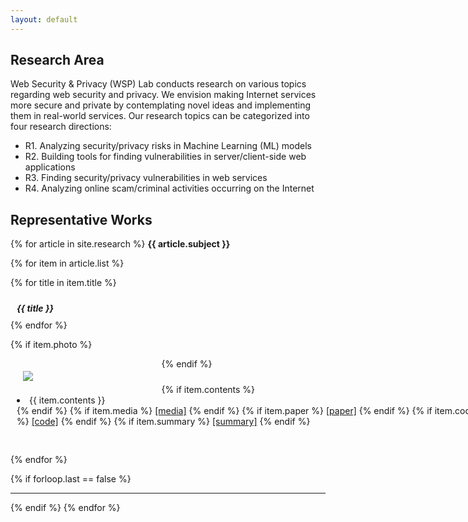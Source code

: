 ```yaml
---
layout: default
---
```

<style>  
.left-box {
  float: left;
  width: 40%;
  padding: 20px
}
  
.right-box {
  flaot: right;
  width: 150%;
  padding: 10px
}
  
</style>


## Research Area
Web Security & Privacy (WSP) Lab  conducts research on various topics regarding web 
security and privacy. We envision making Internet services more secure and private
by contemplating novel ideas and implementing them in real-world services.
Our research topics can be categorized into four research directions:

- R1. Analyzing security/privacy risks in Machine Learning (ML) models
- R2. Building tools for finding vulnerabilities in server/client-side web applications
- R3. Finding security/privacy vulnerabilities in web services
- R4. Analyzing online scam/criminal activities  occurring on the Internet

## Representative Works

  {% for article in site.research %}
  <strong>
    {{ article.subject }} 
  </strong>
  <br>
    
  {% for item in article.list %}
  
  {% for title in item.title %}
  <div class='right-box'>
  <strong>
    <i>{{ title }}</i>
  </strong>
  </div>
  {% endfor %}

  {% if item.photo %} 
  <div class='left-box'>
    <img src = "{{item.photo}}">
  </div>

  {% endif %}
  <div class='right-box'>
  {% if item.contents %}
  <li>{{ item.contents }}</li>
  {% endif %}
  {% if item.media %}
  <a href="{{ item.media }}">[media]</a>
  {% endif %}
  {% if item.paper %}
  <a href="{{ item.paper }}">[paper]</a>
  {% endif %}
  {% if item.code %}
  <a href="{{ item.code }}">[code]</a>
  {% endif %}
  {% if item.summary %}
  <a href="{{ item.summary }}">[summary]</a>
  {% endif %}
  <br><br><br>
  </div>
  {% endfor %}
  

  {% if forloop.last == false %} <hr> {% endif %}
{% endfor %}      
<!--
<div class="posts">
  {% for post in site.posts %}
    <article class="post">
-->
<!--
      <h3><a href="{{ site.baseurl }}{{ post.url }}">{{ post.title }}</a></h3>
      <div class="entry">
        {{ post.excerpt }}
      </div>
-->
<!--
      <a href="{{ site.baseurl }}{{ post.url }}" class="read-more">Read More</a>
      -->
<!--
    </article>
  {% endfor %}
</div>
-->
